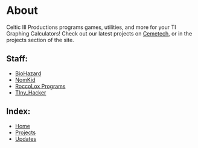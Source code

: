 # About
Celtic III Productions programs games, utilities, and more for your TI Graphing Calculators! Check out our latest projects on [Cemetech](http://www.cemetech.net),
or in the projects section of the  site.

## Staff:
* [BioHazard](https://c3productions.github.io/about/biohazard)
* [NomKid](https://c3productions.github.io/about/nomkid)
* [RoccoLox Programs](https://c3productions.github.io/about/roccolox)
* [TIny_Hacker](https://c3productions.github.io/about/tiny_hacker)

## Index:
* [Home](https://c3productions.github.io)
* [Projects](https://c3productions.github.io/projects)
* [Updates](https://c3productions.github.io/updates)

